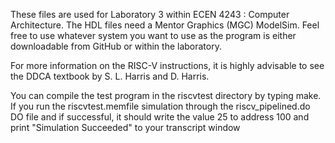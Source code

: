 These files are used for Laboratory 3 within ECEN 4243 : Computer
Architecture.  The HDL files need a Mentor Graphics (MGC) ModelSim.
Feel free to use whatever system you want to use as the program is
either downloadable from GitHub or within the laboratory. 

For more information on the RISC-V instructions, it is highly advisable
to see the DDCA textbook by S. L. Harris and D. Harris.  

You can compile the test program in the riscvtest directory by typing
make.  If you run the riscvtest.memfile simulation through the
riscv_pipelined.do DO file and if successful, it should write the value 25
to address 100 and print "Simulation Succeeded" to your transcript window


